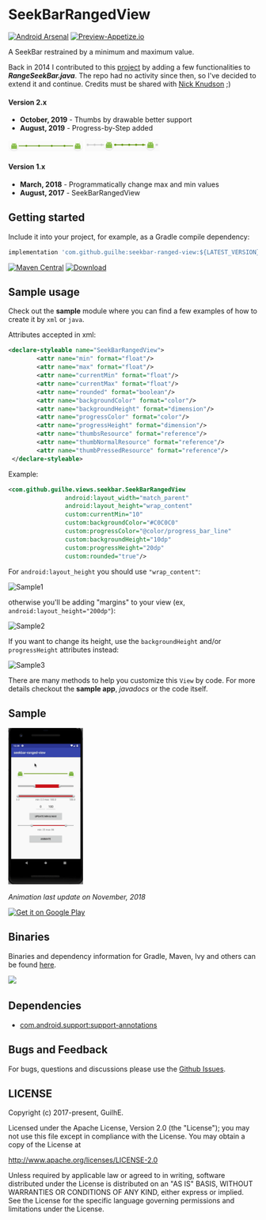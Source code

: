 # SeekBarRangedView
[![Android Arsenal](https://img.shields.io/badge/Android%20Arsenal-SeekBarRangedView-brightgreen.svg?style=flat)](https://android-arsenal.com/details/1/6115) [![Preview-Appetize.io](https://img.shields.io/badge/Preview-Appetize.io-brightgreen.svg?style=flat.svg)](https://appetize.io/app/652rkf2vptc91mrkqfd210vyvw)

A SeekBar restrained by a minimum and maximum value.

Back in 2014 I contributed to this [project](https://github.com/GuilhE/android-nickaknudson/commits/master) by adding a few functionalities to ___RangeSeekBar.java___. The repo had no activity since then, so I've decided to extend it and continue.
Credits must be shared with [Nick Knudson](https://github.com/nickaknudson) ;)

#### Version 2.x
- **October, 2019** - Thumbs by drawable better support
- **August, 2019** - Progress-by-Step added

<img src="sample4.png" alt="Sample4" width="30%"/>
<img src="sample5.png" alt="Sample5" width="30%"/>

#### Version 1.x
- **March, 2018** - Programmatically change max and min values
- **August, 2017** - SeekBarRangedView


## Getting started

Include it into your project, for example, as a Gradle compile dependency:

```groovy
implementation 'com.github.guilhe:seekbar-ranged-view:${LATEST_VERSION}'
```
 [![Maven Central](https://img.shields.io/maven-central/v/com.github.guilhe/seekbar-ranged-view.svg)](https://search.maven.org/search?q=g:com.github.guilhe%20AND%20seekbar-ranged-view) [![Download](https://api.bintray.com/packages/gdelgado/android/seekbar-ranged-view/images/download.svg) ](https://bintray.com/gdelgado/android/seekbar-ranged-view/_latestVersion)  

## Sample usage

Check out the __sample__ module where you can find a few examples of how to create it by `xml` or `java`.

Attributes accepted in xml:
```xml
<declare-styleable name="SeekBarRangedView">
        <attr name="min" format="float"/>
        <attr name="max" format="float"/>
        <attr name="currentMin" format="float"/>
        <attr name="currentMax" format="float"/>
        <attr name="rounded" format="boolean"/>
        <attr name="backgroundColor" format="color"/>
        <attr name="backgroundHeight" format="dimension"/>
        <attr name="progressColor" format="color"/>
        <attr name="progressHeight" format="dimension"/>
        <attr name="thumbsResource" format="reference"/>
        <attr name="thumbNormalResource" format="reference"/>
        <attr name="thumbPressedResource" format="reference"/>
 </declare-styleable>
```
Example:
```xml
<com.github.guilhe.views.seekbar.SeekBarRangedView
                android:layout_width="match_parent"
                android:layout_height="wrap_content"
                custom:currentMin="10"
                custom:backgroundColor="#C0C0C0"
                custom:progressColor="@color/progress_bar_line"
                custom:backgroundHeight="10dp"
                custom:progressHeight="20dp"
                custom:rounded="true"/>
 ```

For `android:layout_height` you should use `"wrap_content"`:

<img src="sample1.png" alt="Sample1" width="50%"/>

otherwise you'll be adding "margins" to your view (ex, `android:layout_height="200dp"`):

<img src="sample2.png" alt="Sample2" width="50%"/>

If you want to change its height, use the `backgroundHeight` and/or `progressHeight` attributes instead:

<img src="sample3.png" alt="Sample3" width="50%"/>


There are many methods to help you customize this `View` by code. For more details checkout the __sample app__, _javadocs_ or the code itself.

## Sample
<img src="sample.gif" alt="Sample" width="30%"/>

_Animation last update on November, 2018_

<a href='https://play.google.com/store/apps/details?id=com.github.guilhe.rangeseekbar.sample&pcampaignid=MKT-Other-global-all-co-prtnr-py-PartBadge-Mar2515-1'><img width="30%" alt='Get it on Google Play' src='https://play.google.com/intl/en_us/badges/images/generic/en_badge_web_generic.png'/></a>
 

## Binaries

Binaries and dependency information for Gradle, Maven, Ivy and others can be found [here](https://search.maven.org/artifact/com.github.guilhe/seekbar-ranged-view).

<a href='https://bintray.com/gdelgado/android/seekbar-ranged-view?source=watch' alt='Get automatic notifications about new "seekbar-ranged-view" versions'><img src='https://www.bintray.com/docs/images/bintray_badge_bw.png'></a>

## Dependencies

- [com.android.support:support-annotations](https://developer.android.com/topic/libraries/support-library/packages.html#annotations)

## Bugs and Feedback

For bugs, questions and discussions please use the [Github Issues](https://github.com/GuilhE/android-seekbar-ranged-view/issues).

 
## LICENSE

Copyright (c) 2017-present, GuilhE.

Licensed under the Apache License, Version 2.0 (the "License");
you may not use this file except in compliance with the License.
You may obtain a copy of the License at

<http://www.apache.org/licenses/LICENSE-2.0>

Unless required by applicable law or agreed to in writing, software
distributed under the License is distributed on an "AS IS" BASIS,
WITHOUT WARRANTIES OR CONDITIONS OF ANY KIND, either express or implied.
See the License for the specific language governing permissions and
limitations under the License.
